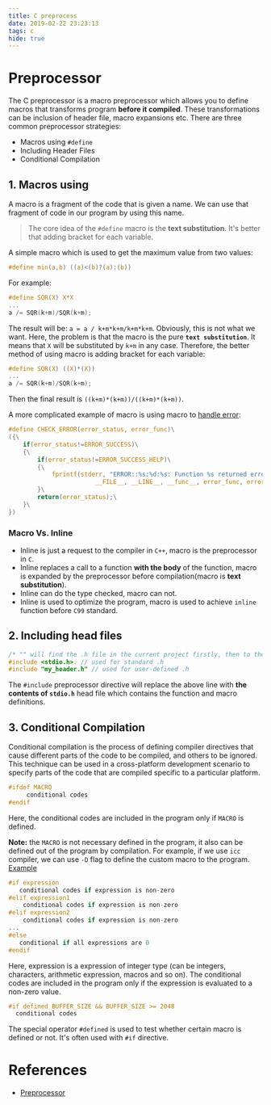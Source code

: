 ```yaml
---
title: C preprocess
date: 2019-02-22 23:23:13
tags: c
hide: true
---
```

# Preprocessor
The C preprocessor is a macro preprocessor which allows you to define macros that transforms program **before it compiled**. These transformations can be inclusion of header file, macro expansions etc. There are three common preprocessor strategies:
- Macros using `#define`
- Including Header Files
- Conditional Compilation

## 1. Macros using
A macro is a fragment of the code that is given a name. We can use that fragment of code in our program by using this name. 

> The core idea of the `#define` macro is the **text substitution**. It's better that adding bracket for each variable.

A simple macro which is used to get the maximum value from two values:
```c
#define min(a,b) ((a)<(b)?(a):(b))
```

For example:
```c
#define SQR(X) X*X
...
a /= SQR(k+m)/SQR(k+m);
```
The result will be: `a = a / k+m*k+m/k+m*k+m`. Obviously, this is not what we want. Here, the problem is that the macro is the pure **`text substitution`**. It means that `X` will be substituted by `k+m` in any case. Therefore, the better method of using macro is adding bracket for each variable:
```c
#define SQR(X) ((X)*(X))
...
a /= SQR(k+m)/SQR(k+m);
```
Then the final result is `((k+m)*(k+m))/((k+m)*(k+m))`.
  
A more complicated example of macro is using macro to [handle error](https://github.com/MarioMartReq/PS_GroupWorkC/blob/master/include/macros.h):
```c
#define CHECK_ERROR(error_status, error_func)\
({\
	if(error_status!=ERROR_SUCCESS)\
	{\
		if(error_status!=ERROR_SUCCESS_HELP)\
		{\
			fprintf(stderr, "ERROR::%s:%d:%s: Function %s returned error %d!\n",\
						__FILE__, __LINE__, __func__, error_func, error_status);\
		}\
		return(error_status);\
	}\
})
```

### Macro Vs. Inline
- Inline is just a request to the compiler in `C++`, macro is the preprocessor in `C`.
- Inline replaces a call to a function **with the body** of the function, macro is expanded by the preprocessor before compilation(macro is **text substitution**).
- Inline can do the type checked, macro can not.
- Inline is used to optimize the program, macro is used to achieve `inline` function before `C99` standard.

## 2. Including head files
```c
/* "" will find the .h file in the current project firstly, then to the system*/
#include <stdio.h>. // used for standard .h
#include "my_header.h" // used for user-defined .h
```
The `#include` preprocessor directive will replace the above line with **the contents of `stdio.h`** head file which contains the function and macro definitions.

## 3. Conditional Compilation
Conditional compilation is the process of defining compiler directives that cause different parts of the code to be compiled, and others to be ignored. This technique can be used in a cross-platform development scenario to specify parts of the code that are compiled specific to a particular platform.
```c
#ifdef MACRO     
     conditional codes
#endif
```
Here, the conditional codes are included in the program only if `MACRO` is defined.
  
**Note:** the `MACRO` is not necessary defined in the program, it also can be defined out of the program by compilation. For example, if we use `icc` compiler, we can use `-D` flag to define the custom macro to the program. [Example](https://github.com/gzrjzcx/openmp_affinity)
  
```c
#if expression
   conditional codes if expression is non-zero
#elif expression1
    conditional codes if expression is non-zero
#elif expression2
    conditional codes if expression is non-zero
...
#else
   conditional if all expressions are 0
#endif
```
Here, expression is a expression of integer type (can be integers, characters, arithmetic expression, macros and so on). The conditional codes are included in the program only if the expression is evaluated to a non-zero value.
  
```c
#if defined BUFFER_SIZE && BUFFER_SIZE >= 2048
  conditional codes
```
The special operator `#defined` is used to test whether certain macro is defined or not. It's often used with `#if` directive.

# References
- [Preprocessor](https://www.programiz.com/c-programming/c-preprocessor-macros)







